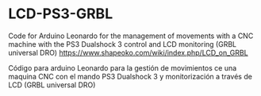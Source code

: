# LCD-PS3-GRBL
Code for Arduino Leonardo for the management of movements with a CNC machine with the PS3 Dualshock 3 control 
and LCD monitoring (GRBL universal DRO) https://www.shapeoko.com/wiki/index.php/LCD_on_GRBL 

Código para arduino Leonardo para la gestión de movimientos  ce una maquina CNC con el mando PS3 Dualshock 3 
y monitorización a través de LCD (GRBL universal DRO)
